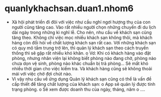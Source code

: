 # quanlykhachsan.duan1.nhom6
-	Xã hội phát triển đi đôi với việc như cầu nghỉ ngơi hượng thụ của con người cũng tăng cao. Vào rất nhiều người chọn những chuyến đi du lịch dài ngày trong những kì nghĩ lễ. Cho nên, nhu cầu về khách sạn cũng tăng theo. Không chỉ việc mọc nhiều khách sạn không thôi, mà khách hàng còn đồi hỏi về chất lượng khách sạn rất cao. Với những khách sạn có quy mô tầm trung trở lên, thì quản lý khách sạn theo cách truyền thống thì sẽ gặp rất nhiều khó khăn. 
o	Vd: Khi có khách hàng vào đặt phòng, nhưng nhân viện lại không biết phòng nào đang chờ, phòng nào chưa dọn vệ sinh, phòng nào khác chuẩn bị trả phòng… Sẽ mất khó nhiều thời gian cho việc kiểm tra. Và khách hàng cũng sẽ không thoải mái với việc chờ đợi chút nào.
-	Vì vậy nhu cầu về ứng dụng Quản lý khách sạn cũng có thể là vấn đề cấp thiết để tăng chất lượng của khách sạn:
o	App sẽ quản lý được tính trạng phòng.
o	Sẽ xem được doanh thu của ngày, tháng, năm
o	….

